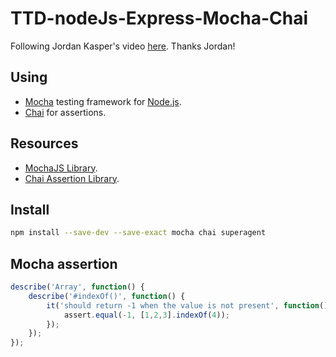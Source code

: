 # TTD-nodeJs-Express-Mocha-Chai
Following Jordan Kasper's video [here](https://www.youtube.com/watch?v=u2XCdkL4bWI). Thanks Jordan!

## Using
* [Mocha](https://mochajs.org/) testing framework for [Node.js](https://nodejs.org/).
* [Chai](http://chaijs.com/) for assertions.

## Resources
* [MochaJS Library](https://mochajs.org/#table-of-contents).
* [Chai Assertion Library](http://chaijs.com/api/bdd/).

## Install
```bash
npm install --save-dev --save-exact mocha chai superagent
```

## Mocha assertion
```js
describe('Array', function() {
    describe('#indexOf()', function() {
        it('should return -1 when the value is not present', function() {
            assert.equal(-1, [1,2,3].indexOf(4));
        });
    });
});
```
